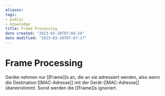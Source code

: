 ```yaml
---
aliases: 
tags: 
- public
- knowledge
title: Frame Processing
date created: "2023-03-20T07:04:24"
date modified: "2023-03-20T07:07:17"
---
```


# Frame Processing

Geräte nehmen nur [[Frame]]s an, die an sie adressiert werden, also wenn die Destination [[MAC-Adresse]] mit der Gerät-[[MAC-Adresse]] übereinstimmt. Sonst werden die [[Frame]]s ignoriert.
